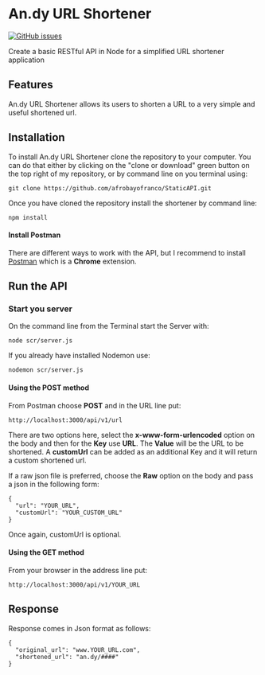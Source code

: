 # **An.dy URL Shortener**

[![GitHub issues](https://img.shields.io/github/release/afrobayofranco/StaticAPI.svg?colorB=green)](https://github.com/afrobayofranco/StaticAPI/releases)

Create a basic RESTful API in Node for a simplified URL shortener application

## Features
An.dy URL Shortener allows its users to shorten a URL to a very simple and useful shortened url.

## Installation
To install An.dy URL Shortener clone the repository to your computer. You can do that either by clicking on the "clone or download" green button on the top right of my repository, or by command line on you terminal using:

~~~~
git clone https://github.com/afrobayofranco/StaticAPI.git
~~~~

Once you have cloned the repository install the shortener by command line:

~~~~
npm install
~~~~

#### Install Postman
There are different ways to work with the API, but I recommend to install [Postman](https://www.getpostman.com/docs/introduction) which is a **Chrome** extension.

## Run the API
### Start you server
On the command line from the Terminal start the Server with:

~~~~
node scr/server.js
~~~~

If you already have installed Nodemon use:

~~~~
nodemon scr/server.js
~~~~

#### Using the POST method
From Postman choose **POST** and in the URL line put:
~~~~
http://localhost:3000/api/v1/url  
~~~~
There are two options here, select the **x-www-form-urlencoded** option on the body and then for the **Key** use **URL**. The **Value** will be the URL to be shortened. A **customUrl** can be added as an additional Key and it will return a custom shortened url.

If a raw json file is preferred, choose the **Raw** option on the body and pass a json in the following form:
~~~~
{
  "url": "YOUR_URL",
  "customUrl": "YOUR_CUSTOM_URL"
}
~~~~

Once again, customUrl is optional.
 
#### Using the GET method
From your browser in the address line put:
~~~~
http://localhost:3000/api/v1/YOUR_URL
~~~~

## Response
Response comes in Json format as follows:
~~~~
{
  "original_url": "www.YOUR_URL.com",
  "shortened_url": "an.dy/####"
}
~~~~
